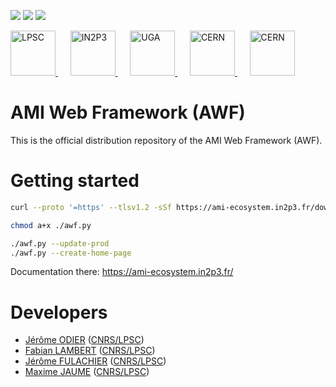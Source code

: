 [![][License img]][License]
[![][SrcRepo img]][SrcRepo]
[![][DistRepo img]][DistRepo]

<a href="http://lpsc.in2p3.fr/" target="_blank">
	<img src="https://ami.web.cern.ch/images/logo_lpsc.png" alt="LPSC" height="72" />
</a>
&nbsp;&nbsp;&nbsp;&nbsp;
<a href="http://www.in2p3.fr/" target="_blank">
	<img src="https://ami.web.cern.ch/images/logo_in2p3.png" alt="IN2P3" height="72" />
</a>
&nbsp;&nbsp;&nbsp;&nbsp;
<a href="http://www.univ-grenoble-alpes.fr/" target="_blank">
	<img src="https://ami.web.cern.ch/images/logo_uga.png" alt="UGA" height="72" />
</a>
&nbsp;&nbsp;&nbsp;&nbsp;
<a href="http://home.cern/" target="_blank">
	<img src="https://ami.web.cern.ch/images/logo_atlas.png" alt="CERN" height="72" />
</a>
&nbsp;&nbsp;&nbsp;&nbsp;
<a href="http://atlas.cern/" target="_blank">
	<img src="https://ami.web.cern.ch/images/logo_cern.png" alt="CERN" height="72" />
</a>

AMI Web Framework (AWF)
=======================

This is the official distribution repository of the AMI Web Framework (AWF).

Getting started
===============

```bash
curl --proto '=https' --tlsv1.2 -sSf https://ami-ecosystem.in2p3.fr/download/awf.py > awf.py

chmod a+x ./awf.py

./awf.py --update-prod
./awf.py --create-home-page
```

Documentation there: https://ami-ecosystem.in2p3.fr/

Developers
==========

* [Jérôme ODIER](https://annuaire.in2p3.fr/4121-4467/jerome-odier) ([CNRS/LPSC](http://lpsc.in2p3.fr/))
* [Fabian LAMBERT](https://annuaire.in2p3.fr/3087-3350/fabian-lambert) ([CNRS/LPSC](http://lpsc.in2p3.fr/))
* [Jérôme FULACHIER](https://annuaire.in2p3.fr/2061-2240/jerome-fulachier) ([CNRS/LPSC](http://lpsc.in2p3.fr/))
* [Maxime JAUME]() ([CNRS/LPSC](http://lpsc.in2p3.fr/))

[License]:http://www.cecill.info/licences/Licence_CeCILL-C_V1-en.txt
[License img]:https://img.shields.io/badge/license-CeCILL--C-blue.svg

[SrcRepo]:https://gitlab.in2p3.fr/ami-team/AMIWebFramework
[SrcRepo img]:https://img.shields.io/badge/Main%20Repo-gitlab.in2p3.fr-success

[DistRepo]:https://github.com/ami-team/awf-dist
[DistRepo img]:https://img.shields.io/badge/Alt%20Repo-github.com-success
